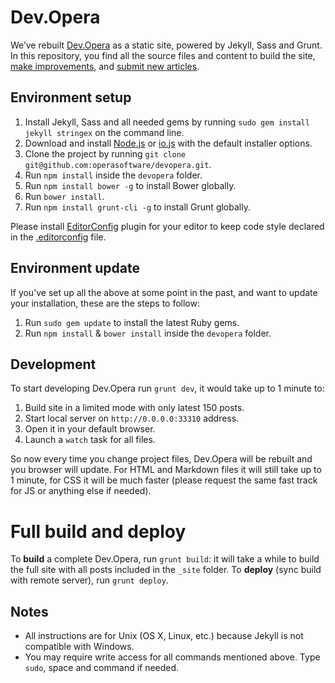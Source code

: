 # Dev.Opera

We’ve rebuilt [Dev.Opera](https://dev.opera.com/) as a static site, powered by Jekyll, Sass and Grunt. In this repository, you find all the source files and content to build the site, [make improvements](CONTRIBUTING.md#code-improvements), and [submit new articles](CONTRIBUTING.md#article-suggestions--contributions).

## Environment setup

1. Install Jekyll, Sass and all needed gems by running `sudo gem install jekyll stringex` on the command line.
2. Download and install [Node.js](http://nodejs.org) or [io.js](https://iojs.org/) with the default installer options.
3. Clone the project by running `git clone git@github.com:operasoftware/devopera.git`.
4. Run `npm install` inside the `devopera` folder.
5. Run `npm install bower -g` to install Bower globally.
6. Run `bower install`.
7. Run `npm install grunt-cli -g` to install Grunt globally.

Please install [EditorConfig](http://editorconfig.org/#download) plugin for your editor to keep code style declared in the [.editorconfig](.editorconfig) file.

## Environment update

If you’ve set up all the above at some point in the past, and want to update your installation, these are the steps to follow:

1. Run `sudo gem update` to install the latest Ruby gems.
2. Run `npm install` & `bower install` inside the `devopera` folder.

## Development

To start developing Dev.Opera run `grunt dev`, it would take up to 1 minute to:

1. Build site in a limited mode with only latest 150 posts.
2. Start local server on `http://0.0.0.0:33310` address.
3. Open it in your default browser.
4. Launch a `watch` task for all files.

So now every time you change project files, Dev.Opera will be rebuilt and you browser will update. For HTML and Markdown files it will still take up to 1 minute, for CSS it will be much faster (please request the same fast track for JS or anything else if needed).

# Full build and deploy

To **build** a complete Dev.Opera, run `grunt build`: it will take a while to build the full site with all posts included in the `_site` folder. To **deploy** (sync build with remote server), run `grunt deploy`.

## Notes

- All instructions are for Unix (OS X, Linux, etc.) because Jekyll is not compatible with Windows.
- You may require write access for all commands mentioned above. Type `sudo`, space and command if needed.
